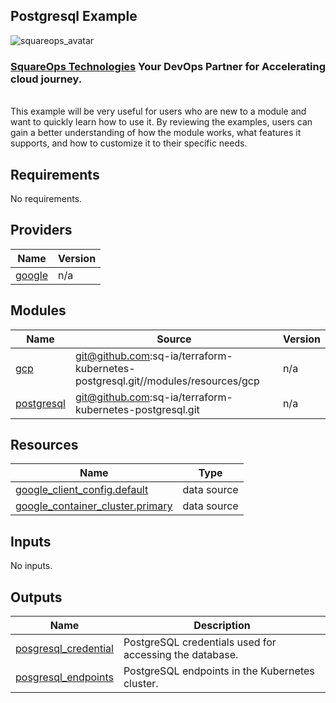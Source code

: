 ## Postgresql Example
![squareops_avatar]

[squareops_avatar]: https://squareops.com/wp-content/uploads/2022/12/squareops-logo.png

### [SquareOps Technologies](https://squareops.com/) Your DevOps Partner for Accelerating cloud journey.
<br>
This example will be very useful for users who are new to a module and want to quickly learn how to use it. By reviewing the examples, users can gain a better understanding of how the module works, what features it supports, and how to customize it to their specific needs.

<!-- BEGIN_TF_DOCS -->
## Requirements

No requirements.

## Providers

| Name | Version |
|------|---------|
| <a name="provider_google"></a> [google](#provider\_google) | n/a |

## Modules

| Name | Source | Version |
|------|--------|---------|
| <a name="module_gcp"></a> [gcp](#module\_gcp) | git@github.com:sq-ia/terraform-kubernetes-postgresql.git//modules/resources/gcp | n/a |
| <a name="module_postgresql"></a> [postgresql](#module\_postgresql) | git@github.com:sq-ia/terraform-kubernetes-postgresql.git | n/a |

## Resources

| Name | Type |
|------|------|
| [google_client_config.default](https://registry.terraform.io/providers/hashicorp/google/latest/docs/data-sources/client_config) | data source |
| [google_container_cluster.primary](https://registry.terraform.io/providers/hashicorp/google/latest/docs/data-sources/container_cluster) | data source |

## Inputs

No inputs.

## Outputs

| Name | Description |
|------|-------------|
| <a name="output_posgresql_credential"></a> [posgresql\_credential](#output\_posgresql\_credential) | PostgreSQL credentials used for accessing the database. |
| <a name="output_posgresql_endpoints"></a> [posgresql\_endpoints](#output\_posgresql\_endpoints) | PostgreSQL endpoints in the Kubernetes cluster. |
<!-- END_TF_DOCS -->